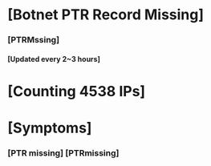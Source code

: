 # [Botnet PTR Record Missing]
### [PTRMssing]
#### [Updated every 2~3 hours]

# [Counting 4538 IPs]

# [Symptoms] 
###   [PTR missing] [PTRmissing]

